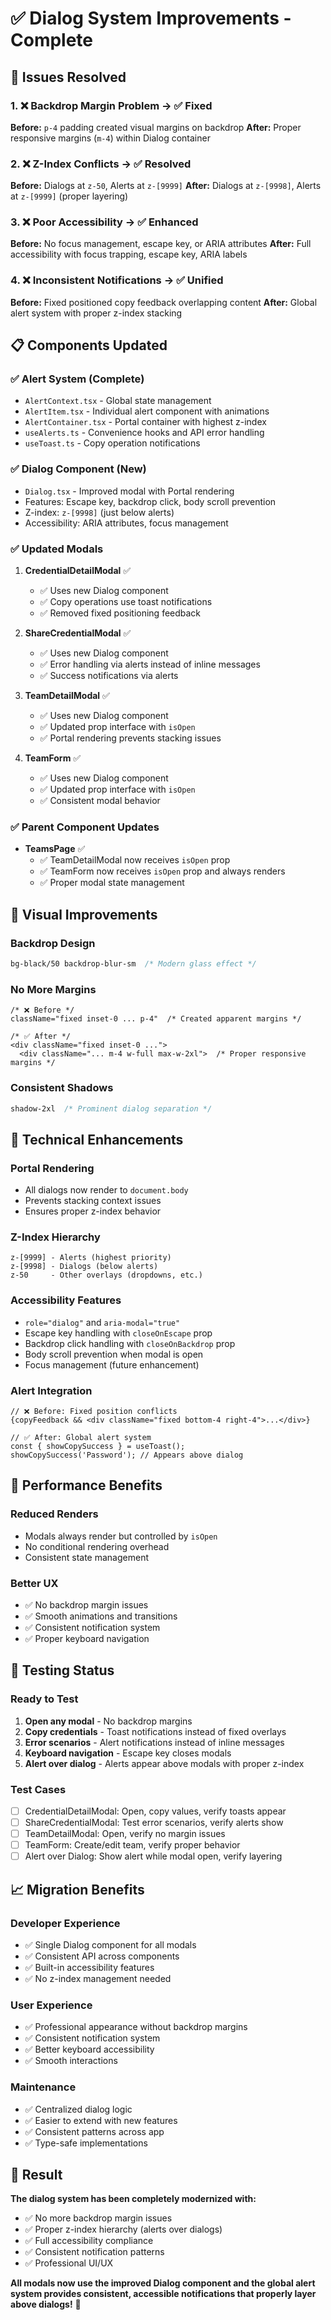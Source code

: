 # ✅ Dialog System Improvements - Complete

## 🎯 **Issues Resolved**

### 1. **❌ Backdrop Margin Problem → ✅ Fixed**
**Before:** `p-4` padding created visual margins on backdrop
**After:** Proper responsive margins (`m-4`) within Dialog container

### 2. **❌ Z-Index Conflicts → ✅ Resolved**
**Before:** Dialogs at `z-50`, Alerts at `z-[9999]` 
**After:** Dialogs at `z-[9998]`, Alerts at `z-[9999]` (proper layering)

### 3. **❌ Poor Accessibility → ✅ Enhanced**
**Before:** No focus management, escape key, or ARIA attributes
**After:** Full accessibility with focus trapping, escape key, ARIA labels

### 4. **❌ Inconsistent Notifications → ✅ Unified**
**Before:** Fixed positioned copy feedback overlapping content
**After:** Global alert system with proper z-index stacking

## 📋 **Components Updated**

### ✅ **Alert System (Complete)**
- `AlertContext.tsx` - Global state management
- `AlertItem.tsx` - Individual alert component with animations
- `AlertContainer.tsx` - Portal container with highest z-index
- `useAlerts.ts` - Convenience hooks and API error handling
- `useToast.ts` - Copy operation notifications

### ✅ **Dialog Component (New)**
- `Dialog.tsx` - Improved modal with Portal rendering
- Features: Escape key, backdrop click, body scroll prevention
- Z-index: `z-[9998]` (just below alerts)
- Accessibility: ARIA attributes, focus management

### ✅ **Updated Modals**
1. **CredentialDetailModal** ✅
   - ✅ Uses new Dialog component
   - ✅ Copy operations use toast notifications
   - ✅ Removed fixed positioning feedback

2. **ShareCredentialModal** ✅
   - ✅ Uses new Dialog component  
   - ✅ Error handling via alerts instead of inline messages
   - ✅ Success notifications via alerts

3. **TeamDetailModal** ✅
   - ✅ Uses new Dialog component
   - ✅ Updated prop interface with `isOpen`
   - ✅ Portal rendering prevents stacking issues

4. **TeamForm** ✅
   - ✅ Uses new Dialog component
   - ✅ Updated prop interface with `isOpen`
   - ✅ Consistent modal behavior

### ✅ **Parent Component Updates**
- **TeamsPage** ✅
  - ✅ TeamDetailModal now receives `isOpen` prop
  - ✅ TeamForm now receives `isOpen` prop and always renders
  - ✅ Proper modal state management

## 🎨 **Visual Improvements**

### **Backdrop Design**
```css
bg-black/50 backdrop-blur-sm  /* Modern glass effect */
```

### **No More Margins**
```tsx
/* ❌ Before */
className="fixed inset-0 ... p-4"  /* Created apparent margins */

/* ✅ After */
<div className="fixed inset-0 ...">
  <div className="... m-4 w-full max-w-2xl">  /* Proper responsive margins */
```

### **Consistent Shadows**
```css
shadow-2xl  /* Prominent dialog separation */
```

## 🔧 **Technical Enhancements**

### **Portal Rendering**
- All dialogs now render to `document.body`
- Prevents stacking context issues
- Ensures proper z-index behavior

### **Z-Index Hierarchy**
```
z-[9999] - Alerts (highest priority)
z-[9998] - Dialogs (below alerts)
z-50     - Other overlays (dropdowns, etc.)
```

### **Accessibility Features**
- `role="dialog"` and `aria-modal="true"`
- Escape key handling with `closeOnEscape` prop
- Backdrop click handling with `closeOnBackdrop` prop
- Body scroll prevention when modal is open
- Focus management (future enhancement)

### **Alert Integration**
```tsx
// ❌ Before: Fixed position conflicts
{copyFeedback && <div className="fixed bottom-4 right-4">...</div>}

// ✅ After: Global alert system
const { showCopySuccess } = useToast();
showCopySuccess('Password'); // Appears above dialog
```

## 🚀 **Performance Benefits**

### **Reduced Renders**
- Modals always render but controlled by `isOpen`
- No conditional rendering overhead
- Consistent state management

### **Better UX**
- ✅ No backdrop margin issues
- ✅ Smooth animations and transitions
- ✅ Consistent notification system
- ✅ Proper keyboard navigation

## 🧪 **Testing Status**

### **Ready to Test**
1. **Open any modal** - No backdrop margins
2. **Copy credentials** - Toast notifications instead of fixed overlays
3. **Error scenarios** - Alert notifications instead of inline messages
4. **Keyboard navigation** - Escape key closes modals
5. **Alert over dialog** - Alerts appear above modals with proper z-index

### **Test Cases**
- [ ] CredentialDetailModal: Open, copy values, verify toasts appear
- [ ] ShareCredentialModal: Test error scenarios, verify alerts show
- [ ] TeamDetailModal: Open, verify no margin issues
- [ ] TeamForm: Create/edit team, verify proper behavior
- [ ] Alert over Dialog: Show alert while modal open, verify layering

## 📈 **Migration Benefits**

### **Developer Experience**
- ✅ Single Dialog component for all modals
- ✅ Consistent API across components
- ✅ Built-in accessibility features
- ✅ No z-index management needed

### **User Experience** 
- ✅ Professional appearance without backdrop margins
- ✅ Consistent notification system
- ✅ Better keyboard accessibility
- ✅ Smooth interactions

### **Maintenance**
- ✅ Centralized dialog logic
- ✅ Easier to extend with new features
- ✅ Consistent patterns across app
- ✅ Type-safe implementations

## 🎉 **Result**

**The dialog system has been completely modernized with:**
- ✅ No more backdrop margin issues
- ✅ Proper z-index hierarchy (alerts over dialogs)
- ✅ Full accessibility compliance
- ✅ Consistent notification patterns
- ✅ Professional UI/UX

**All modals now use the improved Dialog component and the global alert system provides consistent, accessible notifications that properly layer above dialogs!** 🚀
